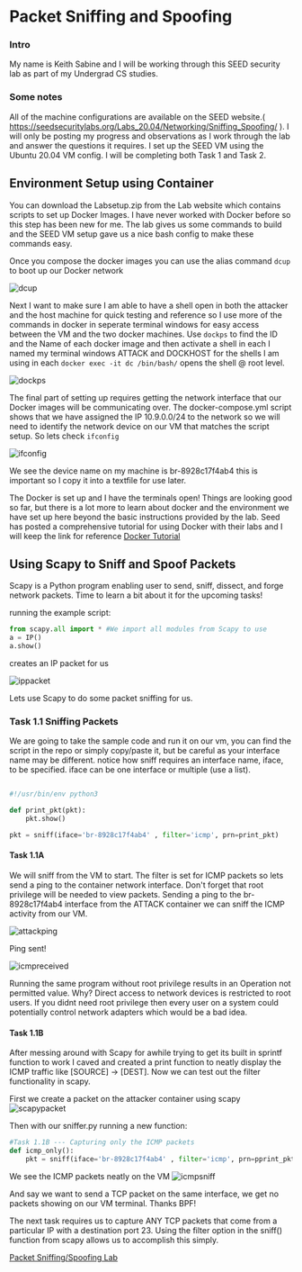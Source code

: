 
# Packet Sniffing and Spoofing


### Intro

My name is Keith Sabine and I will be working through this SEED security lab as
part of my Undergrad CS studies. 

### Some notes

All of the machine configurations are available on the SEED website.( https://seedsecuritylabs.org/Labs_20.04/Networking/Sniffing_Spoofing/ ). I will only be posting my progress and observations as I work through the lab and answer the questions it requires. I set up the SEED VM using the Ubuntu 20.04 VM config. I will be completing both Task 1 and Task 2.


Environment Setup using Container
----------------------------------
You can download the Labsetup.zip from the Lab website which contains scripts to set up Docker Images. I have never worked with Docker before so this step has been new for me. The lab gives us some commands to build and the SEED VM setup gave us a nice bash config to make these commands easy.

Once you compose the docker images you can use the alias command `dcup` to boot up our Docker network

![dcup](img/dockerstart.png)

Next I want to make sure I am able to have a shell open in both the attacker and the host machine for quick testing and reference so I use more of the commands in docker in seperate terminal windows for easy access between the VM and the two docker machines. Use `dockps` to find the ID and the Name of each docker image and then activate a shell in each I named my terminal windows ATTACK and DOCKHOST for the shells I am using in each `docker exec -it dc /bin/bash/` opens the shell @ root level.

![dockps](img/dockps.png)

The final part of setting up requires getting the network interface that our Docker images will be communicating over. The docker-compose.yml script shows that we have assigned the IP 10.9.0.0/24 to the network so we will need to identify the network device on our VM that matches the script setup. So lets check `ifconfig`

![ifconfig](img/ifconfig.png)

We see the device name on my machine is br-8928c17f4ab4 this is important so I copy it into a textfile for use later.

The Docker is set up and I have the terminals open! Things are looking good so far, but there is a lot more to learn about docker and the environment we have set up here beyond the basic instructions provided by the lab. Seed has posted a comprehensive tutorial for using Docker with their labs and I will keep the link for reference [Docker Tutorial](https://github.com/seed-labs/seed-labs/blob/master/manuals/docker/SEEDManual-Container.md)

Using Scapy to Sniff and Spoof Packets
--------------------------------------

Scapy is a Python program enabling user to send, sniff, dissect, and forge network packets. Time to learn a bit about it for the upcoming tasks!

running the example script:
```python 
from scapy.all import * #We import all modules from Scapy to use
a = IP()
a.show()
```
creates an IP packet for us

![ippacket](img/scapyintro.png)

Lets use Scapy to do some packet sniffing for us.

### Task 1.1 Sniffing Packets

We are going to take the sample code and run it on our vm, you can find the script in the repo or simply copy/paste it, but be careful as your interface name may be different. notice how sniff requires an interface name, iface, to be specified. iface can be one interface or multiple (use a list).
```python

#!/usr/bin/env python3

def print_pkt(pkt):
	pkt.show()

pkt = sniff(iface='br-8928c17f4ab4' , filter='icmp', prn=print_pkt)


```
#### Task 1.1A

We will sniff from the VM to start. The filter is set for ICMP packets so lets send a ping to the container network interface. Don't forget that root privilege will be needed to view packets. Sending a ping to the br-8928c17f4ab4 interface from the ATTACK container we can sniff the ICMP activity from our VM.

![attackping](img/attackping.png)

Ping sent!

![icmpreceived](img/icmpscapy.png)

Running the same program without root privilege results in an Operation not permitted value. Why? Direct access to network devices is restricted to root users. If you didnt need root privilege then every user on a system could potentially control network adapters which would be a bad idea.

#### Task 1.1B 

After messing around with Scapy for awhile trying to get its built in sprintf function to work I caved and created a print function
to neatly display the ICMP traffic like \[SOURCE\] -> \[DEST\]. Now we can test out the filter functionality in scapy.

First we create a packet on the attacker container using scapy
![scapypacket](img/scapysend.png)

Then with our sniffer.py running a new function: 
```python
#Task 1.1B --- Capturing only the ICMP packets
def icmp_only():
    pkt = sniff(iface='br-8928c17f4ab4' , filter='icmp', prn=pprint_pkt)
```
We see the ICMP packets neatly on the VM
![icmpsniff](img/icmpsniff.png)

And say we want to send a TCP packet on the same interface, we get no packets showing on our VM terminal. Thanks BPF!

The next task requires us to capture ANY TCP packets that come from a particular IP with a destination port 23. Using the filter option in the sniff() function from scapy allows us to accomplish this simply.

[Packet Sniffing/Spoofing Lab](https://seedsecuritylabs.org/Labs_20.04/Networking/Sniffing_Spoofing/)

